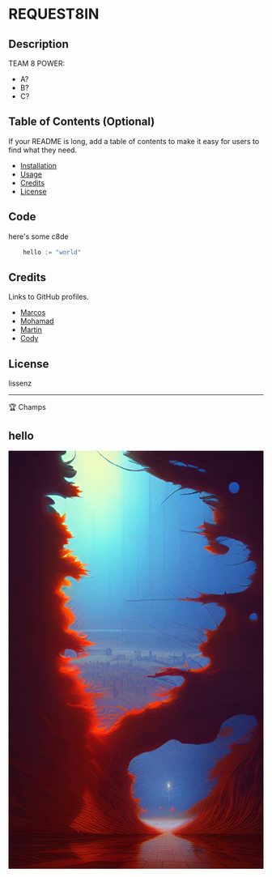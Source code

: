 # REQUEST8IN

## Description

TEAM 8 POWER:

- A?
- B?
- C?

## Table of Contents (Optional)

If your README is long, add a table of contents to make it easy for users to find what they need.

- [Installation](#installation)
- [Usage](#usage)
- [Credits](#credits)
- [License](#license)



## Code

here's some c8de

```go
    hello := "world"
```

## Credits

Links to GitHub profiles.
- [Marcos](https://github.com/Maru-ko)
- [Mohamad](https://github.com/melchanti)
- [Martin](https://github.com/martin-anderson-graham)
- [Cody](https://github.com/Code-yWilliams)

## License

lissenz

---

🏆 Champs

## hello

![badmath](https://github.com/Maru-ko/Request8in/blob/main/img/6.jpg)